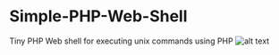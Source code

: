 # Simple-PHP-Web-Shell
Tiny PHP Web shell for executing unix commands using PHP
![alt text](https://raw.githubusercontent.com/ArtyumX/Simple-PHP-Web-Shell/master/screenshot.PNG "Screenshot")

